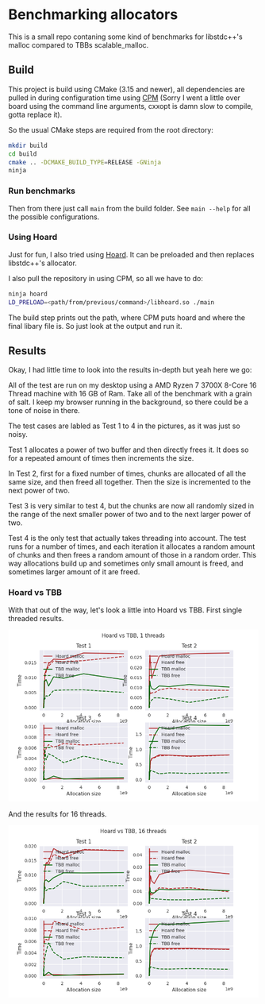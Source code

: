 
# Benchmarking allocators

This is a small repo contaning some kind of benchmarks for libstdc++'s malloc compared to
TBBs scalable_malloc.

## Build

This project is build using CMake (3.15 and newer), all dependencies are pulled in during configuration time using
[CPM](https://github.com/TheLartians/CPM.cmake) (Sorry I went a little over board using the command line arguments,
cxxopt is damn slow to compile, gotta replace it).

So the usual CMake steps are required from the root directory:

```bash
mkdir build 
cd build
cmake .. -DCMAKE_BUILD_TYPE=RELEASE -GNinja
ninja 
```

### Run benchmarks 

Then from there just call `main` from the build folder. See `main --help` for all the possible configurations.
 
### Using Hoard
 
Just for fun, I also tried using [Hoard](https://github.com/emeryberger/Hoard). It can be preloaded and then replaces
libstdc++'s allocator.

I also pull the repository in using CPM, so all we have to do:

```bash
ninja hoard
LD_PRELOAD=<path/from/previous/command>/libhoard.so ./main 
```

The build step prints out the path, where CPM puts hoard and where the final libary file is. So just look at the output
and run it.

## Results

Okay, I had little time to look into the results in-depth but yeah here we go:

All of the test are run on my desktop using a AMD Ryzen 7 3700X 8-Core 16 Thread machine with 16 GB of Ram.
Take all of the benchmark with a grain of salt. I keep my browser running in the background, so there could be a tone
of noise in there.

The test cases are labled as Test 1 to 4 in the pictures, as it was just so noisy.

Test 1 allocates a power of two buffer and then directly frees it. It does so for a repeated amount of times
then increments the size.

In Test 2, first for a fixed number of times, chunks are allocated of all the same size, and then freed all
together. Then the size is incremented to the next power of two.

Test 3 is very similar to test 4, but the chunks are now all randomly sized in the range of the next smaller power
of two and to the next larger power of two.

Test 4 is the only test that actually takes threading into account. The test runs for a number of times, and each
iteration it allocates a random amount of chunks and then frees a random amount of those in a random order. This
way allocations build up and sometimes only small amount is freed, and sometimes larger amount of it are freed.

### Hoard vs TBB 
 
With that out of the way, let's look a little into Hoard vs TBB. First single threaded results.

![](figures/hoard_tbb_1thr.png)
 
And the results for 16 threads. 
 
![](figures/hoard_tbb_16thr.png)
